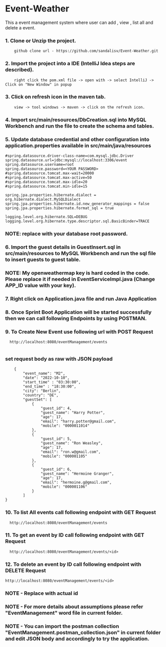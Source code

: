 # Event-Weather
This a event management system where user can add , view , list all and delete a event.

### 1. Clone or Unzip the project.
		github clone url - https://github.com/sandalisv/Event-Weather.git

### 2. Import the project into a IDE (IntelliJ Idea steps are described).

		right click the pom.xml file -> open with -> select IntelliJ -> Click on "New Window" in popup
	
### 3. Click on refresh icon in the maven tab.
		view -> tool windows -> maven -> click on the refresh icon.


### 4. Import src/main/resources/DbCreation.sql into MySQL Workbench and run the file to create the schema and tables.


### 5. Update database credential and other configuration into application.properties available in src/main/java/resources


```
#spring.datasource.driver-class-name=com.mysql.jdbc.Driver
spring.datasource.url=jdbc:mysql://localhost:3306/event
spring.datasource.username=root
spring.datasource.password=<YOUR PASSWORD>
#spring.datasource.tomcat.max-wait=20000
#spring.datasource.tomcat.max-active=50
#spring.datasource.tomcat.max-idle=20
#spring.datasource.tomcat.min-idle=15

spring.jpa.properties.hibernate.dialect = org.hibernate.dialect.MySQLDialect
spring.jpa.properties.hibernate.id.new_generator_mappings = false
spring.jpa.properties.hibernate.format_sql = true

logging.level.org.hibernate.SQL=DEBUG
logging.level.org.hibernate.type.descriptor.sql.BasicBinder=TRACE

```
### NOTE: replace <YOUR PASSWORD> with your database root password.

### 6. Import the guest details in GuestInsert.sql in src/main/resources to MySQL Workbench and run the sql file to insert guests to guest table.

### NOTE: My openweathermap key is hard coded in the code. Please replace it if needed in EventServiceImpl.java (Change APP_ID value with your key).

### 7. Right click on Application.java file and run Java Application


### 8. Once Sprint Boot Application will be started successfully then we can call following Endpoints by using POSTMAN.


### 9. To Create New Event use following url with POST Request

```
  http://localhost:8080/eventManagement/events
  
```
### set request body as raw with JSON payload

```
    {
        "event_name": "M2",
        "date": "2022-10-10",
        "start_time" : "03:30:00",
        "end_time" : "18:30:00",
        "city": "Berlin",
        "country": "DE",
        "guestSet": [
            {
                "guest_id": 4,
                "guest_name": "Harry Potter",
                "age": 17,
                "email": "harry.potter@gmail.com",
                "mobile": "0000011014"
            },
			{
                "guest_id": 5,
                "guest_name": "Ron Weasley",
                "age": 17,
                "email": "ron.w@gmail.com",
                "mobile": "000001105"
            },
            {
                "guest_id": 6,
                "guest_name": "Hermoine Granger",
                "age": 17,
                "email": "hermoine.g@gmail.com",
                "mobile": "000001106"
            }
        ]
}
```


### 10. To list All events call following endpoint with GET Request

```
  http://localhost:8080/eventManagement/events
```


### 11. To get an event by ID call following endpoint with GET Request

```
  http://localhost:8080/eventManagement/events/<id>
```


### 12. To delete an event by ID call following endpoint with DELETE Request

```
http://localhost:8080/eventManagement/events/<id>

```


### NOTE - Replace <id> with actual id 

### NOTE - For more details about assumptions please refer "EventManagement" word file in current folder.

### NOTE - You can import the postman collection "EventManagement.postman_collection.json" in current folder and edit JSON body and <id> accordingly to try the application.




